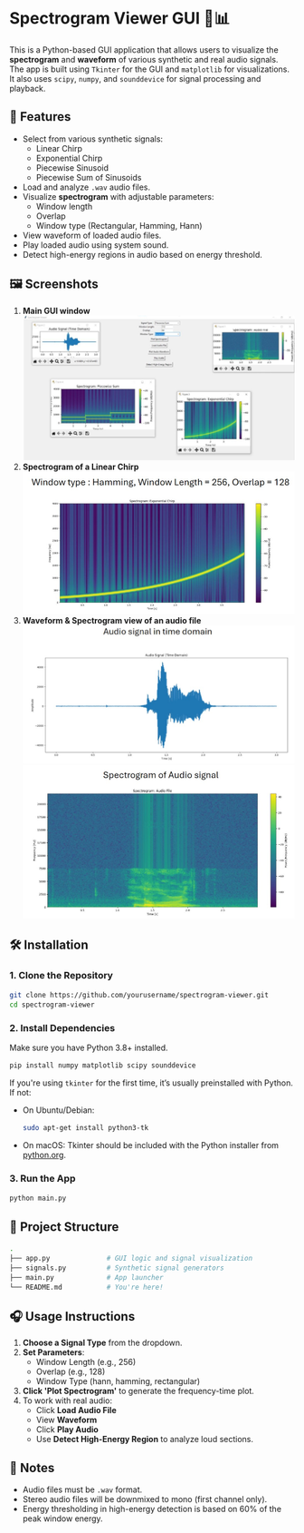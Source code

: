 # Spectrogram Viewer GUI 🎵📊

This is a Python-based GUI application that allows users to visualize the **spectrogram** and **waveform** of various synthetic and real audio signals. The app is built using `Tkinter` for the GUI and `matplotlib` for visualizations. It also uses `scipy`, `numpy`, and `sounddevice` for signal processing and playback.

## 🚀 Features

- Select from various synthetic signals:
  - Linear Chirp
  - Exponential Chirp
  - Piecewise Sinusoid
  - Piecewise Sum of Sinusoids
- Load and analyze `.wav` audio files.
- Visualize **spectrogram** with adjustable parameters:
  - Window length
  - Overlap
  - Window type (Rectangular, Hamming, Hann)
- View waveform of loaded audio files.
- Play loaded audio using system sound.
- Detect high-energy regions in audio based on energy threshold.

## 🖼️ Screenshots

1. **Main GUI window**
   ![Main GUI](ScreenShots/spectrogram_app.jpg)
2. **Spectrogram of a Linear Chirp**
   ![Exponential Chrip](ScreenShots/exponential_chrip.jpg)
3. **Waveform & Spectrogram view of an audio file**
   ![Audio Time Domain](ScreenShots/audio_time_domain.jpg)
   ![Audio Spectrogram](ScreenShots/audio_spectrogram.jpg)

## 🛠️ Installation

### 1. Clone the Repository

```bash
git clone https://github.com/yourusername/spectrogram-viewer.git
cd spectrogram-viewer
```

### 2. Install Dependencies

Make sure you have Python 3.8+ installed.

```bash
pip install numpy matplotlib scipy sounddevice
```

If you're using `tkinter` for the first time, it’s usually preinstalled with Python. If not:

- On Ubuntu/Debian:
  ```bash
  sudo apt-get install python3-tk
  ```
- On macOS:
  Tkinter should be included with the Python installer from [python.org](https://www.python.org/).

### 3. Run the App

```bash
python main.py
```

## 📁 Project Structure

```bash
.
├── app.py              # GUI logic and signal visualization
├── signals.py          # Synthetic signal generators
├── main.py             # App launcher
└── README.md           # You're here!
```

## 🎧 Usage Instructions

1. **Choose a Signal Type** from the dropdown.
2. **Set Parameters**:
   - Window Length (e.g., 256)
   - Overlap (e.g., 128)
   - Window Type (hann, hamming, rectangular)
3. **Click 'Plot Spectrogram'** to generate the frequency-time plot.
4. To work with real audio:
   - Click **Load Audio File**
   - View **Waveform**
   - Click **Play Audio**
   - Use **Detect High-Energy Region** to analyze loud sections.

## 📌 Notes

- Audio files must be `.wav` format.
- Stereo audio files will be downmixed to mono (first channel only).
- Energy thresholding in high-energy detection is based on 60% of the peak window energy.